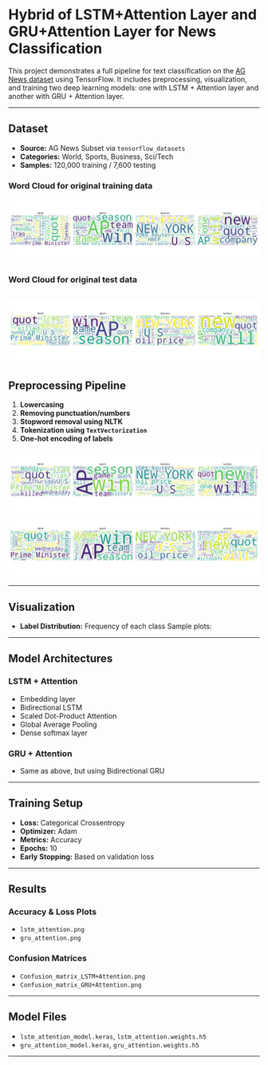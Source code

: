 # Hybrid of LSTM+Attention Layer and GRU+Attention Layer for News Classification

This project demonstrates a full pipeline for text classification on the [AG News dataset](https://www.tensorflow.org/datasets/catalog/ag_news_subset) using TensorFlow. It includes preprocessing, visualization, and training two deep learning models: one with LSTM + Attention layer and another with GRU + Attention layer.

---

## Dataset

- **Source:** AG News Subset via `tensorflow_datasets`
- **Categories:** World, Sports, Business, Sci/Tech
- **Samples:** 120,000 training / 7,600 testing

### Word Cloud for original training data
![Training Dataset Word Cloud](./Figures/training_wordclouds.png "Training Dataset Word Cloud")

### Word Cloud for original test data
![Test Dataset Word Cloud](./Figures/test_wordclouds.png "Test Dataset Word Cloud")
---

## Preprocessing Pipeline

1. **Lowercasing**
2. **Removing punctuation/numbers**
3. **Stopword removal using NLTK**
4. **Tokenization using `TextVectorization`**
5. **One-hot encoding of labels**

![Training Dataset Word Cloud After Cleaning](./Figures/cleaned_training_wordclouds.png "Training Dataset Word Cloud After Cleaning")
![Test Dataset Word Cloud After Cleaning](./Figures/cleaned_test_wordclouds.png "Test Dataset Word Cloud After Cleaning")

---

## Visualization
- **Label Distribution:** Frequency of each class
Sample plots:



---

##  Model Architectures

### LSTM + Attention

- Embedding layer
- Bidirectional LSTM
- Scaled Dot-Product Attention
- Global Average Pooling
- Dense softmax layer

### GRU + Attention

- Same as above, but using Bidirectional GRU

---

## Training Setup

- **Loss:** Categorical Crossentropy
- **Optimizer:** Adam
- **Metrics:** Accuracy
- **Epochs:** 10
- **Early Stopping:** Based on validation loss

---

## Results

### Accuracy & Loss Plots
- `lstm_attention.png`
- `gru_attention.png`

### Confusion Matrices
- `Confusion_matrix_LSTM+Attention.png`
- `Confusion_matrix_GRU+Attention.png`

---

## Model Files

- `lstm_attention_model.keras`, `lstm_attention.weights.h5`
- `gru_attention_model.keras`, `gru_attention.weights.h5`

---


